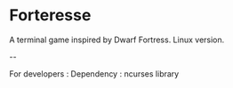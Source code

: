 # Forteresse

A terminal game inspired by Dwarf Fortress.
Linux version.

--

For developers :
Dependency : ncurses library
